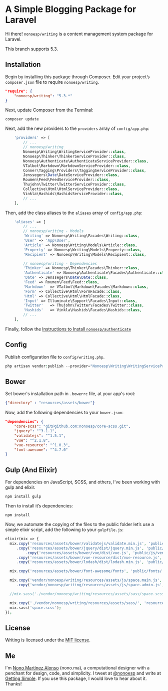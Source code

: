 # A Simple Blogging Package for Laravel

Hi there! `nonoesp/writing` is a content management system package for Laravel.

This branch supports 5.3.

## Installation

Begin by installing this package through Composer. Edit your project’s `composer.json` file to require `nonoesp/writing`.

```json
"require": {
	"nonoesp/writing": "5.3.*"
}
```

Next, update Composer from the Terminal:

```
composer update
```

Next, add the new providers to the `providers` array of `config/app.php`:

```php
	'providers' => [
		// ...
        // nonoesp/writing
        Nonoesp\Writing\WritingServiceProvider::class,        
        Nonoesp\Thinker\ThinkerServiceProvider::class,  
        Nonoesp\Authenticate\AuthenticateServiceProvider::class,          
        VTalbot\Markdown\MarkdownServiceProvider::class,
        Conner\Tagging\Providers\TaggingServiceProvider::class,
        Jenssegers\Date\DateServiceProvider::class,
        Roumen\Feed\FeedServiceProvider::class,
        Thujohn\Twitter\TwitterServiceProvider::class,
        Collective\Html\HtmlServiceProvider::class,
        Vinkla\Hashids\HashidsServiceProvider::class,				
		// ...
	],
```

Then, add the class aliases to the `aliases` array of `config/app.php`:

```php
	'aliases' => [
		// ...
        // nonoesp/writing - Models
        'Writing' => Nonoesp\Writing\Facades\Writing::class,
        'User' => 'App\User',
        'Article' => Nonoesp\Writing\Models\Article::class,    
        'Property' => Nonoesp\Writing\Models\Property::class,
        'Recipient' => Nonoesp\Writing\Models\Recipient::class,

        // nonoesp/writing - Dependencies
        'Thinker' => Nonoesp\Thinker\Facades\Thinker::class,
        'Authenticate' => Nonoesp\Authenticate\Facades\Authenticate::class,
        'Date' => Jenssegers\Date\Date::class,
        'Feed' => Roumen\Feed\Feed::class,
        'Markdown'  => VTalbot\Markdown\Facades\Markdown::class,
        'Form' => Collective\Html\FormFacade::class,
        'Html' => Collective\Html\HtmlFacade::class,   
        'Input' => Illuminate\Support\Facades\Input::class,
        'Twitter'   => Thujohn\Twitter\Facades\Twitter::class,
        'Hashids'   => Vinkla\Hashids\Facades\Hashids::class,				
		// ...
	],
```

Finally, follow the [Instructions to Install `nonoesp/authenticate`](https://github.com/nonoesp/laravel-authenticate/tree/5.2)

## Config

Publish configuration file to `config/writing.php`.

```php
php artisan vendor:publish --provider="Nonoesp\Writing\WritingServiceProvider" --tag=config
```

## Bower

Set bower's installation path in `.bowerrc` file, at your app's root:

```json
{"directory" : "resources/assets/bower"}
```

Now, add the following dependencies to your `bower.json`:

```json
"dependencies": {
	"core-scss": "git@github.com:nonoesp/core-scss.git",
	"jquery": "^3.1.1",
	"validatejs": "^1.5.1",
	"vue": "^2.1.8",
	"vue-resource": "^1.0.3",
	"font-awesome": "^4.7.0"
}
```

## Gulp (And Elixir)

For dependencies on JavaScript, SCSS, and others, I’ve been working with gulp and elixir.

```terminal
npm install gulp
```

Then to install it’s dependencies:

```terminal
npm install
```

Now, we automate the copying of the files to the public folder let’s use a simple elixir script, add the following to your `gulpfile.js`:

```php
elixir(mix => {
  mix.copy('resources/assets/bower/validatejs/validate.min.js', 'public/js/vendor/validate.min.js')
     .copy('resources/assets/bower/jquery/dist/jquery.min.js', 'public/js/vendor/jquery.min.js')
		 .copy('resources/assets/bower/vue/dist/vue.js', 'public/js/vendor/vue.js')
     .copy('resources/assets/bower/vue-resource/dist/vue-resource.js', 'public/js/vendor/vue-resource.js')
     .copy('resources/assets/bower/lodash/dist/lodash.min.js', 'public/js/vendor/lodash.min.js');

  mix.copy('resources/assets/bower/font-awesome/fonts', 'public/fonts/');

  mix.copy('vendor/nonoesp/writing/resources/assets/js/space.main.js',  'public/js/space.main.js')
     .copy('vendor/nonoesp/writing/resources/assets/js/space.admin.js', 'public/js/space.admin.js');

  //mix.sass('./vendor/nonoesp/writing/resources/assets/sass/space.scss', 'public/css/space.css');

  mix.copy('./vendor/nonoesp/writing/resources/assets/sass/', 'resources/assets/sass/');
  mix.sass('space.scss');
});
```

## License

Writing is licensed under the [MIT license](http://opensource.org/licenses/MIT).

## Me

I'm [Nono Martínez Alonso](http://nono.ma) (nono.ma), a computational designer with a penchant for design, code, and simplicity. I tweet at [@nonoesp](http://www.twitter.com/nonoesp) and write at [Getting Simple](http://gettingsimple.com/). If you use this package, I would love to hear about it. Thanks!
